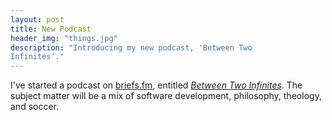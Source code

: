 ```yaml
---
layout: post
title: New Podcast
header_img: "things.jpg"
description: "Introducing my new podcast, 'Between Two
Infinites'."
---
```

<p>I've started a podcast on <a
href="https://www.briefs.fm">briefs.fm</a>, entitled <a
href="https://www.briefs.fm/speric"><i>Between Two Infinites</i></a>.
The subject matter will be a mix of software development, philosophy, theology, and soccer.</p>
